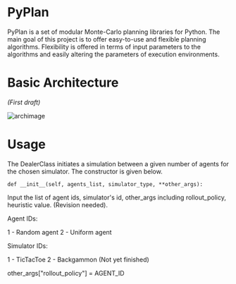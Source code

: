PyPlan
======

PyPlan is a set of modular Monte-Carlo planning libraries for Python. The main goal of this project is to offer easy-to-use and flexible planning algorithms. Flexibility is offered in terms of input parameters to the algorithms and easily altering the parameters of execution environments. 

Basic Architecture
==================

<i>(First draft)</i>

![archimage](https://raw.githubusercontent.com/shankarj/PyPlan/master/resources/updated.png "Architecture of PyPlan")

Usage
=====

The DealerClass initiates a simulation between a given number of agents for the chosen simulator. The constructor is given below.

```
def __init__(self, agents_list, simulator_type, **other_args):
```

Input the list of agent ids, simulator's id, other_args including rollout_policy, heuristic value. (Revision needed).

Agent IDs:

1 - Random agent
 2 - Uniform agent

Simulator IDs:

1 - TicTacToe
 2 - Backgammon (Not yet finished)

other_args["rollout_policy"] = AGENT_ID
